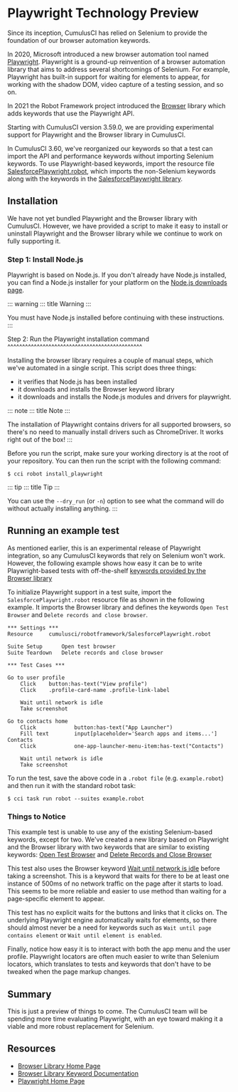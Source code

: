 # Playwright Technology Preview

Since its inception, CumulusCI has relied on Selenium to provide the
foundation of our browser automation keywords.

In 2020, Microsoft introduced a new browser automation tool named
[Playwright](https://playwright.dev/). Playwright is a ground-up
reinvention of a browser automation library that aims to address several
shortcomings of Selenium. For example, Playwright has built-in support
for waiting for elements to appear, for working with the shadow DOM,
video capture of a testing session, and so on.

In 2021 the Robot Framework project introduced the
[Browser](https://robotframework-browser.org/) library which adds
keywords that use the Playwright API.

Starting with CumulusCI version 3.59.0, we are providing experimental
support for Playwright and the Browser library in CumulusCI.

In CumulusCI 3.60, we\'ve reorganized our keywords so that a test can
import the API and performance keywords without importing Selenium
keywords. To use Playwright-based keywords, import the resource file
[SalesforcePlaywright.robot](Keywords.html#file-cumulusci/robotframework/SalesforcePlaywright.robot),
which imports the non-Selenium keywords along with the keywords in the
[SalesforcePlaywright
library](Keywords.html#file-cumulusci.robotframework.SalesforcePlaywright).

## Installation

We have not yet bundled Playwright and the Browser library with
CumulusCI. However, we have provided a script to make it easy to install
or uninstall Playwright and the Browser library while we continue to
work on fully supporting it.

### Step 1: Install Node.js

Playwright is based on Node.js. If you don\'t already have Node.js
installed, you can find a Node.js installer for your platform on the
[Node.js downloads page](https://nodejs.org/en/download/).

::: warning
::: title
Warning
:::

You must have Node.js installed before continuing with these
instructions.
:::

Step 2: Run the Playwright installation command
\^\^\^\^\^\^\^\^\^\^\^\^\^\^\^\^\^\^\^\^\^\^\^\^\^\^\^\^\^\^\^\^\^\^\^\^\^\^\^\^\^\^\^\^\^\^

Installing the browser library requires a couple of manual steps, which
we\'ve automated in a single script. This script does three things:

-   it verifies that Node.js has been installed
-   it downloads and installs the Browser keyword library
-   it downloads and installs the Node.js modules and drivers for
    playwright.

::: note
::: title
Note
:::

The installation of Playwright contains drivers for all supported
browsers, so there\'s no need to manually install drivers such as
ChromeDriver. It works right out of the box!
:::

Before you run the script, make sure your working directory is at the
root of your repository. You can then run the script with the following
command:

```console
$ cci robot install_playwright
```

::: tip
::: title
Tip
:::

You can use the `--dry_run` (or `-n`) option to see what the command
will do without actually installing anything.
:::

## Running an example test

As mentioned earlier, this is an experimental release of Playwright
integration, so any CumulusCI keywords that rely on Selenium won\'t
work. However, the following example shows how easy it can be to write
Playwright-based tests with off-the-shelf [keywords provided by the
Browser
library](https://marketsquare.github.io/robotframework-browser/Browser.html)

To initialize Playwright support in a test suite, import the
`SalesforcePlaywright.robot` resource file as shown in the following
example. It imports the Browser library and defines the keywords
`Open Test Browser` and `Delete records and close browser`.

```robotframework
*** Settings ***
Resource     cumulusci/robotframework/SalesforcePlaywright.robot

Suite Setup      Open test browser
Suite Teardown   Delete records and close browser

*** Test Cases ***

Go to user profile
    Click    button:has-text("View profile")
    Click    .profile-card-name .profile-link-label

    Wait until network is idle
    Take screenshot

Go to contacts home
    Click            button:has-text("App Launcher")
    Fill text        input[placeholder='Search apps and items...']  Contacts
    Click            one-app-launcher-menu-item:has-text("Contacts")

    Wait until network is idle
    Take screenshot
```

To run the test, save the above code in a `.robot file` (e.g.
`example.robot`) and then run it with the standard robot task:

```console
$ cci task run robot --suites example.robot
```

### Things to Notice

This example test is unable to use any of the existing Selenium-based
keywords, except for two. We\'ve created a new library based on
Playwright and the Browser library with two keywords that are similar to
existing keywords: [Open Test
Browser](Keywords.html#SalesforcePlaywright.Open%20Test%20Browser) and
[Delete Records and Close
Browser](Keywords.html#SalesforcePlaywright.Delete%20Records%20And%20Close%20Browser)

This test also uses the Browser keyword [Wait until network is
idle](https://marketsquare.github.io/robotframework-browser/Browser.html#Wait%20Until%20Network%20Is%20Idle)
before taking a screenshot. This is a keyword that waits for there to be
at least one instance of 500ms of no network traffic on the page after
it starts to load. This seems to be more reliable and easier to use
method than waiting for a page-specific element to appear.

This test has no explicit waits for the buttons and links that it clicks
on. The underlying Playwright engine automatically waits for elements,
so there should almost never be a need for keywords such as
`Wait until page contains element` or `Wait until element is enabled`.

Finally, notice how easy it is to interact with both the app menu and
the user profile. Playwright locators are often much easier to write
than Selenium locators, which translates to tests and keywords that
don\'t have to be tweaked when the page markup changes.

## Summary

This is just a preview of things to come. The CumulusCI team will be
spending more time evaluating Playwright, with an eye toward making it a
viable and more robust replacement for Selenium.

## Resources

-   [Browser Library Home Page](https://robotframework-browser.org/)
-   [Browser Library Keyword
    Documentation](https://marketsquare.github.io/robotframework-browser/Browser.html)
-   [Playwright Home Page](https://playwright.dev)
